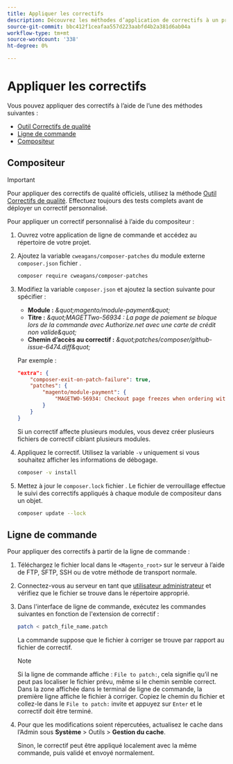```yaml
---
title: Appliquer les correctifs
description: Découvrez les méthodes d’application de correctifs à un projet Adobe Commerce ou Magento Open Source.
source-git-commit: bbc412f1ceafaa557d223aabfd4b2a381d6ab04a
workflow-type: tm+mt
source-wordcount: '338'
ht-degree: 0%

---
```



# Appliquer les correctifs

Vous pouvez appliquer des correctifs à l’aide de l’une des méthodes suivantes :

- [Outil Correctifs de qualité](https://devdocs.magento.com/quality-patches/tool.html)
- [Ligne de commande](../patches/apply.md#command-line)
- [Compositeur](../patches/apply.md#composer)

## Compositeur

>[!IMPORTANT]
>
>Pour appliquer des correctifs de qualité officiels, utilisez la méthode [Outil Correctifs de qualité](https://devdocs.magento.com/quality-patches/tool.html). Effectuez toujours des tests complets avant de déployer un correctif personnalisé.

Pour appliquer un correctif personnalisé à l’aide du compositeur :

1. Ouvrez votre application de ligne de commande et accédez au répertoire de votre projet.
1. Ajoutez la variable `cweagans/composer-patches` du module externe `composer.json` fichier .

   ```bash
   composer require cweagans/composer-patches
   ```

1. Modifiez la variable `composer.json` et ajoutez la section suivante pour spécifier :
   - **Module :** *\&quot;magento/module-payment\&quot;*
   - **Titre :** *\&quot;MAGETTwo-56934 : La page de paiement se bloque lors de la commande avec Authorize.net avec une carte de crédit non valide\&quot;*
   - **Chemin d’accès au correctif :** *\&quot;patches/composer/github-issue-6474.diff\&quot;*

   Par exemple :

   ```json
   "extra": {
       "composer-exit-on-patch-failure": true,
       "patches": {
           "magento/module-payment": {
               "MAGETWO-56934: Checkout page freezes when ordering with Authorize.net with invalid credit card": "patches/composer/github-issue-6474.diff"
           }
       }
   }
   ```

   Si un correctif affecte plusieurs modules, vous devez créer plusieurs fichiers de correctif ciblant plusieurs modules.

1. Appliquez le correctif. Utilisez la variable `-v` uniquement si vous souhaitez afficher les informations de débogage.

   ```bash
   composer -v install
   ```

1. Mettez à jour le `composer.lock` fichier . Le fichier de verrouillage effectue le suivi des correctifs appliqués à chaque module de compositeur dans un objet.

   ```bash
   composer update --lock
   ```

## Ligne de commande

Pour appliquer des correctifs à partir de la ligne de commande :

1. Téléchargez le fichier local dans le `<Magento_root>` sur le serveur à l’aide de FTP, SFTP, SSH ou de votre méthode de transport normale.
1. Connectez-vous au serveur en tant que [utilisateur administrateur](https://devdocs.magento.com/guides/v2.4/config-guide/cli/config-cli.html#config-install-cli-first) et vérifiez que le fichier se trouve dans le répertoire approprié.
1. Dans l&#39;interface de ligne de commande, exécutez les commandes suivantes en fonction de l&#39;extension de correctif :

   ```bash
   patch < patch_file_name.patch
   ```

   La commande suppose que le fichier à corriger se trouve par rapport au fichier de correctif.

   >[!NOTE]
   >
   >Si la ligne de commande affiche : `File to patch:`, cela signifie qu’il ne peut pas localiser le fichier prévu, même si le chemin semble correct. Dans la zone affichée dans le terminal de ligne de commande, la première ligne affiche le fichier à corriger. Copiez le chemin du fichier et collez-le dans le `File to patch:` invite et appuyez sur `Enter` et le correctif doit être terminé.

1. Pour que les modifications soient répercutées, actualisez le cache dans l’Admin sous **Système** > Outils > **Gestion du cache**.

   Sinon, le correctif peut être appliqué localement avec la même commande, puis validé et envoyé normalement.
